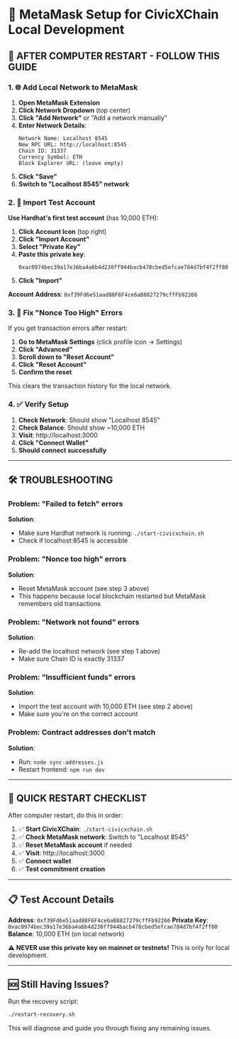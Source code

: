 # 🦊 MetaMask Setup for CivicXChain Local Development

## 🚨 **AFTER COMPUTER RESTART - FOLLOW THIS GUIDE**

### **1. 🌐 Add Local Network to MetaMask**

1. **Open MetaMask Extension**
2. **Click Network Dropdown** (top center)
3. **Click "Add Network"** or "Add a network manually"
4. **Enter Network Details**:
   ```
   Network Name: Localhost 8545
   New RPC URL: http://localhost:8545
   Chain ID: 31337
   Currency Symbol: ETH
   Block Explorer URL: (leave empty)
   ```
5. **Click "Save"**
6. **Switch to "Localhost 8545" network**

### **2. 🔑 Import Test Account**

**Use Hardhat's first test account** (has 10,000 ETH):

1. **Click Account Icon** (top right)
2. **Click "Import Account"**
3. **Select "Private Key"**
4. **Paste this private key**:
   ```
   0xac0974bec39a17e36ba4a6b4d238ff944bacb478cbed5efcae784d7bf4f2ff80
   ```
5. **Click "Import"**

**Account Address**: `0xf39Fd6e51aad88F6F4ce6aB8827279cffFb92266`

### **3. 🔄 Fix "Nonce Too High" Errors**

If you get transaction errors after restart:

1. **Go to MetaMask Settings** (click profile icon → Settings)
2. **Click "Advanced"**
3. **Scroll down to "Reset Account"**
4. **Click "Reset Account"**
5. **Confirm the reset**

This clears the transaction history for the local network.

### **4. ✅ Verify Setup**

1. **Check Network**: Should show "Localhost 8545"
2. **Check Balance**: Should show ~10,000 ETH
3. **Visit**: http://localhost:3000
4. **Click "Connect Wallet"**
5. **Should connect successfully**

---

## 🛠️ **TROUBLESHOOTING**

### **Problem: "Failed to fetch" errors**
**Solution**: 
- Make sure Hardhat network is running: `./start-civicxchain.sh`
- Check if localhost:8545 is accessible

### **Problem: "Nonce too high" errors**
**Solution**: 
- Reset MetaMask account (see step 3 above)
- This happens because local blockchain restarted but MetaMask remembers old transactions

### **Problem: "Network not found" errors**
**Solution**: 
- Re-add the localhost network (see step 1 above)
- Make sure Chain ID is exactly 31337

### **Problem: "Insufficient funds" errors**
**Solution**: 
- Import the test account with 10,000 ETH (see step 2 above)
- Make sure you're on the correct account

### **Problem: Contract addresses don't match**
**Solution**: 
- Run: `node sync-addresses.js`
- Restart frontend: `npm run dev`

---

## 🎯 **QUICK RESTART CHECKLIST**

After computer restart, do this in order:

1. ✅ **Start CivicXChain**: `./start-civicxchain.sh`
2. ✅ **Check MetaMask network**: Switch to "Localhost 8545"
3. ✅ **Reset MetaMask account** if needed
4. ✅ **Visit**: http://localhost:3000
5. ✅ **Connect wallet**
6. ✅ **Test commitment creation**

---

## 📋 **Test Account Details**

**Address**: `0xf39Fd6e51aad88F6F4ce6aB8827279cffFb92266`
**Private Key**: `0xac0974bec39a17e36ba4a6b4d238ff944bacb478cbed5efcae784d7bf4f2ff80`
**Balance**: 10,000 ETH (on local network)

⚠️ **NEVER use this private key on mainnet or testnets!** This is only for local development.

---

## 🆘 **Still Having Issues?**

Run the recovery script:
```bash
./restart-recovery.sh
```

This will diagnose and guide you through fixing any remaining issues.

